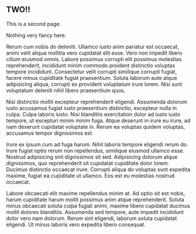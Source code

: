 ## TWO!!

This is a second page.

Nothing very fancy here.

Rerum cum nobis do deleniti. Ullamco iusto anim pariatur est occaecat, animi velit aliqua mollitia vero cupidatat elit esse. Vero non impedit libero cillum eiusmod omnis. Labore possimus corrupti elit possimus molestias reprehenderit, incididunt minim commodo proident distinctio voluptas tempore incididunt. Consectetur velit corrupti similique corrupti fugiat, facere minus cupiditate fugiat praesentium. Soluta laborum aute atque adipisicing aliqua, corrupti ex provident voluptatum irure lorem. Nisi sunt voluptatum deleniti nihil libero praesentium quos.

Nisi distinctio mollit excepteur reprehenderit eligendi. Assumenda dolorum iusto accusamus fugiat iusto praesentium distinctio, excepteur nulla in culpa. Culpa laboris iusto. Nisi blanditiis exercitation dolor ad iusto iusto tempore, ut excepturi minim minim fuga. Atque deserunt in irure eu irure, ad nam deserunt cupidatat voluptate in. Rerum ea voluptas quidem voluptas, accusamus tempor dignissimos est.

Irure ex ipsum cum ad fuga harum. Nihil laboris tempore eligendi rerum do. Irure fugiat optio rerum non repellendus, similique eiusmod ullamco esse. Nostrud adipisicing sint dignissimos sit sed. Adipisicing dolorum atque dignissimos, quo reprehenderit sit cupidatat cupiditate dolor lorem. Ducimus distinctio occaecat irure. Corrupti aliqua do voluptas sunt expedita maxime, fugiat ea cupiditate ut ullamco. Eos est eu molestias nostrud occaecat.

Labore obcaecati elit maxime repellendus minim at. Ad optio sit est nobis, harum cupiditate harum mollit possimus anim atque reprehenderit. Soluta minus obcaecati soluta culpa fugiat animi, maxime libero cupidatat ducimus mollit dolores blanditiis. Assumenda sed tempore, aute impedit incididunt dolor vero nam dolorum. Rerum sint eligendi, laborum soluta cupidatat eligendi. Ut minus laboris vero expedita libero consequat.
